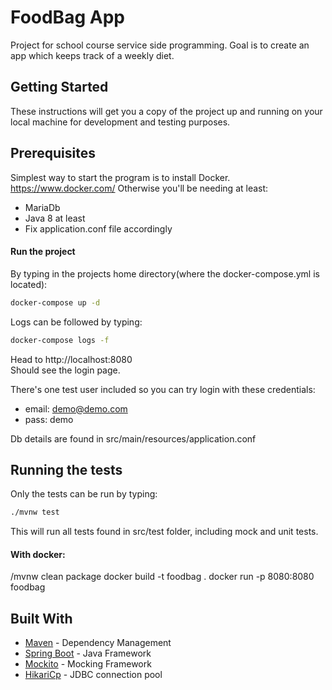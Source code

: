 # FoodBag App

Project for school course service side programming.
Goal is to create an app which keeps track of a weekly diet.

## Getting Started
These instructions will get you a copy of the project up and running on your local machine for development and testing purposes. 

## Prerequisites
Simplest way to start the program is to install Docker. https://www.docker.com/
Otherwise you'll be needing at least:
* MariaDb
* Java 8 at least
* Fix application.conf file accordingly 


#### Run the project
By typing in the projects home directory(where the docker-compose.yml is located):
````bash
docker-compose up -d
````

Logs can be followed by typing:
````bash
docker-compose logs -f
````

Head to http://localhost:8080<br>
Should see the login page.

There's one test user included so you can try login with these credentials:
* email: demo@demo.com
* pass: demo

Db details are found in src/main/resources/application.conf

## Running the tests
Only the tests can be run by typing:
````bash
./mvnw test
````

This will run all tests found in src/test folder, including mock and unit tests.

#### With docker:
/mvnw clean package
docker build -t foodbag .
docker run -p 8080:8080 foodbag

## Built With
* [Maven](https://maven.apache.org/) - Dependency Management
* [Spring Boot](https://spring.io/projects/spring-boot) - Java Framework
* [Mockito](https://site.mockito.org/) - Mocking Framework
* [HikariCp](https://github.com/brettwooldridge/HikariCP) - JDBC connection pool
